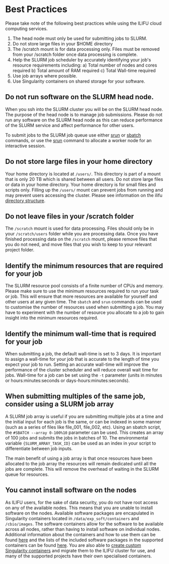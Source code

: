 # Best Practices

Please take note of the following best practices while using the ILIFU cloud computing services.

1. The head node must only be used for submitting jobs to SLURM.
2. Do not store large files in your $HOME directory
3. The /scratch mount is for data processing only. Files must be removed from your /scratch folder once data processing is complete.
4. Help the SLURM job scheduler by accurately identifying your job's resource requirements including:
  a) Total number of nodes and cores required
  b) Total amount of RAM required
  c) Total Wall-time required
5. Use job arrays where possible.
6. Use Singularity containers on shared storage for your software.

## Do not run software on the SLURM head node.

When you ssh into the SLURM cluster you will be on the SLURM head node. The purpose of the head node is to manage job submissions. Please do not run any software on the SLURM head node as this can reduce performance of the SLURM service and affect performance for other users. 

To submit jobs to the SLURM job queue use either [srun](https://docs.ilifu.ac.za/#/tech_docs/running_jobs?id=_3-interactive-sessions) or [sbatch](https://docs.ilifu.ac.za/#/tech_docs/running_jobs?id=_2-slurm-batch-scheduler) commands, or use the [srun](https://docs.ilifu.ac.za/#/tech_docs/running_jobs?id=_3-interactive-sessions) command to allocate a worker node for an interactive session.

## Do not store large files in your home directory

Your home directory is located at `/users/`. This directory is part of a mount that is only 20 TB which is shared between all users. Do not store large files or data in your home directory. Your home directory is for small files and scripts only. Filling up the `/users/` mount can prevent jobs from running and may prevent users accessing the cluster. Please see information on the ilifu [directory structure](https://docs.ilifu.ac.za/#/data/directory_structure).

## Do not leave files in your /scratch folder

The `/scratch` mount is used for data processing. Files should only be in your `/scratch/users` folder while you are processing data. Once you have finished processing data on the `/scratch` mount, please remove files that you do not need, and move files that you wish to keep to your relevant project folder.

## Identify the minimum resources that are required for your job

The SLURM resource pool consists of a finite number of CPUs and memory. Please make sure to use the minimum resources required to run your task or job. This will ensure that more resources are available for yourself and other users at any given time. The `sbatch` and `srun` commands can be used to customise the number of resources used when submitting a job. You may have to experiment with the number of resource you allocate to a job to gain insight into the minimum resources required.

## Identify the minimum wall-time that is required for your job

When submitting a job, the default wall-time is set to 3 days. It is important to assign a wall-time for your job that is accurate to the length of time you expect your job to run. Setting an accurate wall-time will improve the performance of the cluster scheduler and will reduce overall wait time for jobs. Wall-time for a job can be set using the `-t` parameter (units in minutes or hours:minutes:seconds or days-hours:minutes:seconds).

## When submitting multiples of the same job, consider using a SLURM job array

A SLURM job array is useful if you are submitting multiple jobs at a time and the initial input for each job is the same, or can be indexed in some manner (such as a series of files like file_001, file_002, etc). Using an sbatch script, the `#SBATCH --array 0-100%10` parameter can be used. This creates an array of 100 jobs and submits the jobs in batches of 10. The environmental variable `{SLURM_ARRAY_TASK_ID}` can be used as an index in your script to differentiate between job inputs.

The main benefit of using a job array is that once resources have been allocated to the job array the resources will remain dedicated until all the jobs are complete. This will remove the overhead of waiting in the SLURM queue for resources.

## You cannot install software on the nodes

As ILIFU users, for the sake of data security, you do not have root access on any of the available nodes. This means that you are unable to install software on the nodes. Available software packages are encapulated in Singularity containers located in `/data/exp_soft/containers` and `/cbio/images`. The software containers allow for the software to be available across all nodes, rather than having to install software on individual nodes.  Additional information about the containers and how to use them can be found [here](https://docs.ilifu.ac.za/#/tech_docs/software_environments?id=singularity-containers) and the lists of the included software packages in the supported containers can be found [here](https://docs.ilifu.ac.za/#/tech_docs/software_environments?id=available-containers). You are also able to [create custom Singularity containers](https://docs.ilifu.ac.za/#/tech_docs/software_environments?id=building-your-own-container) and migrate them to the ILIFU cluster for use, and many of the supported projects have their own specialised containers.
